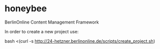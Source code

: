 honeybee
========

BerlinOnline Content Management Framework


In order to create a new project use:

bash <(curl -s http://24-hetzner.berlinonline.de/scripts/create_project.sh)
